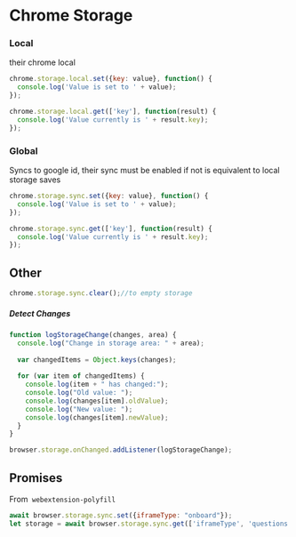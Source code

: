 # Chrome Storage

### Local

their chrome local

```javascript
chrome.storage.local.set({key: value}, function() {
  console.log('Value is set to ' + value);
});

chrome.storage.local.get(['key'], function(result) {
  console.log('Value currently is ' + result.key);
});   
```

### Global

Syncs to google id, their sync must be enabled if not is equivalent to local storage saves

```javascript
chrome.storage.sync.set({key: value}, function() {
  console.log('Value is set to ' + value);
});

chrome.storage.sync.get(['key'], function(result) {
  console.log('Value currently is ' + result.key);
});
```

## Other

```js
chrome.storage.sync.clear();//to empty storage
```

##### Detect Changes

```js
function logStorageChange(changes, area) {
  console.log("Change in storage area: " + area);
 
  var changedItems = Object.keys(changes);
 
  for (var item of changedItems) {
    console.log(item + " has changed:");
    console.log("Old value: ");
    console.log(changes[item].oldValue);
    console.log("New value: ");
    console.log(changes[item].newValue);
  }
}

browser.storage.onChanged.addListener(logStorageChange);
```

## Promises

From` webextension-polyfill`

```js
await browser.storage.sync.set({iframeType: "onboard"});
let storage = await browser.storage.sync.get(['iframeType', 'questions', 'lastQuestionDate']);
```